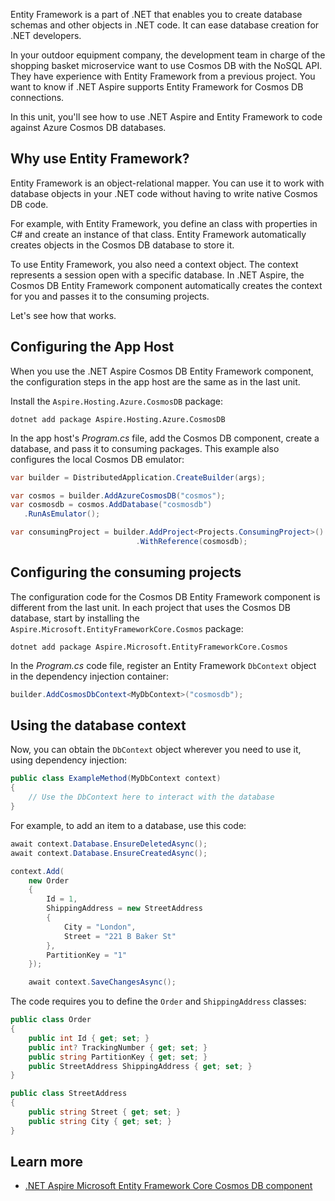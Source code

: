 Entity Framework is a part of .NET that enables you to create database schemas and other objects in .NET code. It can ease database creation for .NET developers.

In your outdoor equipment company, the development team in charge of the shopping basket microservice want to use Cosmos DB with the NoSQL API. They have experience with Entity Framework from a previous project. You want to know if .NET Aspire supports Entity Framework for Cosmos DB connections.

In this unit, you'll see how to use .NET Aspire and Entity Framework to code against Azure Cosmos DB databases.

## Why use Entity Framework?

Entity Framework is an object-relational mapper. You can use it to work with database objects in your .NET code without having to write native Cosmos DB code.

For example, with Entity Framework, you define an class with properties in C# and create an instance of that class. Entity Framework automatically creates objects in the Cosmos DB database to store it.

To use Entity Framework, you also need a context object. The context represents a session open with a specific database. In .NET Aspire, the Cosmos DB Entity Framework component automatically creates the context for you and passes it to the consuming projects.

Let's see how that works.

## Configuring the App Host

When you use the .NET Aspire Cosmos DB Entity Framework component, the configuration steps in the app host are the same as in the last unit.

Install the `Aspire.Hosting.Azure.CosmosDB` package:

```dotnetcli
dotnet add package Aspire.Hosting.Azure.CosmosDB
```

In the app host's _Program.cs_ file, add the Cosmos DB component, create a database, and pass it to consuming packages. This example also configures the local Cosmos DB emulator:

```csharp
var builder = DistributedApplication.CreateBuilder(args);

var cosmos = builder.AddAzureCosmosDB("cosmos");
var cosmosdb = cosmos.AddDatabase("cosmosdb")
   .RunAsEmulator();

var consumingProject = builder.AddProject<Projects.ConsumingProject>()
                            .WithReference(cosmosdb);
```

## Configuring the consuming projects

The configuration code for the Cosmos DB Entity Framework component is different from the last unit. In each project that uses the Cosmos DB database, start by installing the `Aspire.Microsoft.EntityFrameworkCore.Cosmos` package:

```dotnetcli
dotnet add package Aspire.Microsoft.EntityFrameworkCore.Cosmos
```

In the _Program.cs_ code file, register an Entity Framework `DbContext` object in the dependency injection container:

```csharp
builder.AddCosmosDbContext<MyDbContext>("cosmosdb");
```

## Using the database context

Now, you can obtain the `DbContext` object wherever you need to use it, using dependency injection:

```csharp
public class ExampleMethod(MyDbContext context)
{
    // Use the DbContext here to interact with the database
}
```

For example, to add an item to a database, use this code:

```csharp
await context.Database.EnsureDeletedAsync();
await context.Database.EnsureCreatedAsync();

context.Add(
    new Order
    {
        Id = 1, 
        ShippingAddress = new StreetAddress 
        { 
            City = "London", 
            Street = "221 B Baker St" 
        },
        PartitionKey = "1"
    });

    await context.SaveChangesAsync();
```

The code requires you to define the `Order` and `ShippingAddress` classes:

```csharp
public class Order
{
    public int Id { get; set; }
    public int? TrackingNumber { get; set; }
    public string PartitionKey { get; set; }
    public StreetAddress ShippingAddress { get; set; }
}

public class StreetAddress
{
    public string Street { get; set; }
    public string City { get; set; }
}
```

## Learn more

- [.NET Aspire Microsoft Entity Framework Core Cosmos DB component](/dotnet/aspire/database/azure-cosmos-db-entity-framework-component)
